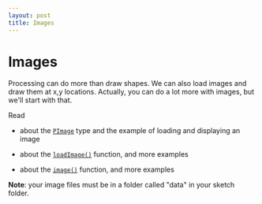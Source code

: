```yaml
---
layout: post
title: Images
---
```


# Images

Processing can do more than draw shapes. We can also load images and
draw them at x,y locations. Actually, you can do a lot more with
images, but we'll start with that.

Read

- about the [`PImage`](http://processing.org/reference/PImage.html) type
  and the example of loading and displaying an image
  
- about the
  [`loadImage()`](http://processing.org/reference/loadImage_.html)
  function, and more examples
  
- about the [`image()`](http://processing.org/reference/image_.html)
  function, and more examples
  
**Note**: your image files must be in a folder called "data" in your
sketch folder.
